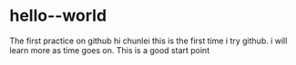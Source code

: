 # hello--world
The first practice on github
hi chunlei
this is the first time i try github.
i will learn more as time goes on.
This is a good start point
